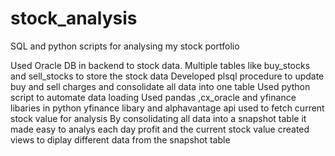 # stock_analysis
SQL and python scripts for analysing my stock portfolio


Used Oracle DB in backend to stock data.
Multiple tables like buy_stocks and sell_stocks to store the stock data 
Developed plsql procedure to update buy and sell charges and consolidate all data into one table
Used python script to automate data loading
Used pandas ,cx_oracle and yfinance libaries in python
yfinance libary and alphavantage api used to fetch current stock value for analysis
By consolidating all data into a snapshot table it made easy to analys each day profit and the current stock value
created views to diplay different data from the snapshot table
